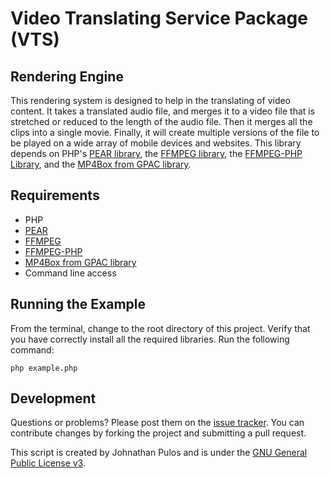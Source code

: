 Video Translating Service Package (VTS)
=======================================

Rendering Engine
----------------

This rendering system is designed to help in the translating of video content.  It takes a translated audio file, and merges it to a video file that is stretched or reduced to the length of the audio file.  Then it merges all the clips into a single movie.  Finally,  it will create multiple versions of the file to be played on a wide array of mobile devices and websites.  This library depends on PHP's [PEAR library](http://pear.php.net/), the [FFMPEG library](http://ffmpeg.org/), the [FFMPEG-PHP Library](https://github.com/char0n/ffmpeg-php), and the [MP4Box from GPAC library](http://gpac.wp.mines-telecom.fr/).

Requirements
------------

* PHP
* [PEAR](http://pear.php.net/)
* [FFMPEG](http://ffmpeg.org/)
* [FFMPEG-PHP](https://github.com/char0n/ffmpeg-php)
* [MP4Box from GPAC library](http://gpac.wp.mines-telecom.fr/)
* Command line access

Running the Example
-------------------

From the terminal,  change to the root directory of this project.  Verify that you have correctly install all the required libraries.  Run the following command:

`php example.php`

Development
-----------

Questions or problems? Please post them on the [issue tracker](https://github.com/MissionalDigerati/vts_rendering_engine/issues). You can contribute changes by forking the project and submitting a pull request.

This script is created by Johnathan Pulos and is under the [GNU General Public License v3](http://www.gnu.org/licenses/gpl-3.0-standalone.html).